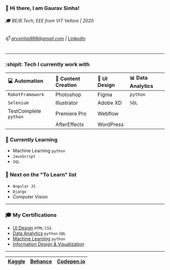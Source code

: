 ### 👋 Hi there, I am Gaurav Sinha!
###### :mortar_board: BE/B.Tech, EEE from VIT Vellore | 2020
###### 📫 grvsinha998@gmail.com | [LinkedIn](https://www.linkedin.com/in/gaurav-sinha-400149135/) 

******************************************************************************************************

### :shipit: Tech I currently work with
| :computer: Automation  | :art: Content Creation | :calling: UI Design | :bar_chart: Data Analytics |
| :--------------------- | :--------------------- | :------------------ | :------------------------- |
| `RobotFramework`       | Photoshop              | Figma               | `python`                   |
| `Selenium`             | Illustrator            | Adobe XD            | `SQL`                      |
|  TestComplete `python` | Premiere Pro           | Webflow             |                            |
|                        | AfterEffects           | WordPress           |                            |


### :microscope: Currently Learning
- Machine Learning `python`
- `JavaScript`
- `SQL`


### :bookmark_tabs: Next on the "To Learn" list
- `Angular JS`
- `Django`
- Computer Vision

******************************************************

### :mortar_board: My Certifications
- [UI Design](https://www.credential.net/0cdb00fa-432a-4ff6-b715-d0ec6493cb26#gs.kxo38g) `HTML` `CSS`
- [Data Analytics](https://drive.google.com/drive/folders/1IEUROW8K6XfQKN2iNTytm-j5pH48MhGM?usp=sharing) `python` `SQL`
- [Machine Learning](https://drive.google.com/drive/folders/1Ko6zvjFY4vOU_K-mPVqVEMeRNfhApSw_?usp=sharing) `python`
- [Information Design & Visualization](https://www.credential.net/a47a923d-4d2c-46f9-8161-b3846e70ca3a#gs.k4v3j2)

******************************************************

| [Kaggle](https://www.kaggle.com/gauravsinha97) | [Behance](https://www.behance.net/grvsinha) | [Codepen.io](https://codepen.io/grvsinha998) |
| :--------------------------------------------: | :-----------------------------------------: | :------------------------------------------: |
